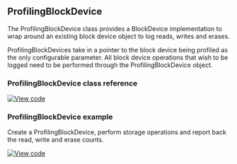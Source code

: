 ## ProfilingBlockDevice

The ProfilingBlockDevice class provides a BlockDevice implementation to wrap around an existing block device object to log reads, writes and erases.

ProfilingBlockDevices take in a pointer to the block device being profiled as the only configurable parameter. All block device operations that wish to be logged need to be performed through the ProfilingBlockDevice object.

### ProfilingBlockDevice class reference

[![View code](https://www.mbed.com/embed/?type=library)](https://os.mbed.com/docs/v5.6/mbed-os-api-doxy/class_profiling_block_device.html)
  
### ProfilingBlockDevice example

Create a ProfilingBlockDevice, perform storage operations and report back the read, write and erase counts.

[![View code](https://www.mbed.com/embed/?url=https://os.mbed.com/teams/mbed_example/code/ProfilingBlockDevice_ex_1/)](https://os.mbed.com/compiler/#nav:/ProfilingBlockDevice_ex_1/main.cpp;)
